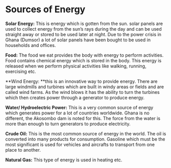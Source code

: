 # Sources of Energy
**Solar Energy:** This is energy which is gotten from the sun. solar panels are used to collect energy from the sun’s rays during the day and can be used straight away or stored to be used later at night. Due to the power crisis in Ghana (Dumsor) a lot of solar panels have been bought to be used in households and offices.

**Food:** The food we eat provides the body with energy to perform activities. Food contains chemical energy which is stored in the body. This energy is released when we perform physical activities like walking, running, exercising etc.

**Wind Energy: **this is an innovative way to provide energy. There are large windmills and turbines which are built in windy areas or fields and are called wind farms. As the wind blows it has the ability to turn the turbines which then creates power through a generator to produce energy.

**Water/ Hydroelectric Power:** This is a very common source of energy which generates power for a lot of countries worldwide. Ghana is no different, the Akosombo dam is noted for this. The force from the water is more than enough to turn generators to produce electricity.

**Crude Oil:** This is the most common source of energy in the world. The oil is converted into many products for consumption. Gasoline which must be the most significant is used for vehicles and aircrafts to transport from one place to another.

**Natural Gas:** This type of energy is used in heating etc.

